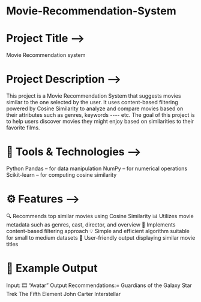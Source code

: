 # Movie-Recommendation-System
# Project Title -->
Movie Recommendation system
# Project Description -->
This project is a Movie Recommendation System that suggests movies similar to the one selected by the user. It uses content-based filtering powered by Cosine Similarity to analyze and compare movies based on their attributes such as genres, keywords ---- etc.
The goal of this project is to help users discover movies they might enjoy based on similarities to their favorite films.

# 🧰 Tools & Technologies -->
Python
Pandas – for data manipulation
NumPy – for numerical operations
Scikit-learn – for computing cosine similarity

# ⚙️ Features -->
🔍 Recommends top similar movies using Cosine Similarity
📊 Utilizes movie metadata such as genres, cast, director, and overview
🧠 Implements content-based filtering approach
💡 Simple and efficient algorithm suitable for small to medium datasets
🎥 User-friendly output displaying similar movie titles

# 🧮 Example Output
Input: 🎞️ “Avatar”
Output Recommendations:=
Guardians of the Galaxy
Star Trek
The Fifth Element
John Carter
Interstellar




